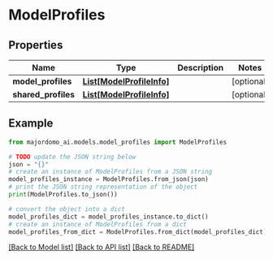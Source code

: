 # ModelProfiles


## Properties

Name | Type | Description | Notes
------------ | ------------- | ------------- | -------------
**model_profiles** | [**List[ModelProfileInfo]**](ModelProfileInfo.md) |  | [optional] 
**shared_profiles** | [**List[ModelProfileInfo]**](ModelProfileInfo.md) |  | [optional] 

## Example

```python
from majordomo_ai.models.model_profiles import ModelProfiles

# TODO update the JSON string below
json = "{}"
# create an instance of ModelProfiles from a JSON string
model_profiles_instance = ModelProfiles.from_json(json)
# print the JSON string representation of the object
print(ModelProfiles.to_json())

# convert the object into a dict
model_profiles_dict = model_profiles_instance.to_dict()
# create an instance of ModelProfiles from a dict
model_profiles_from_dict = ModelProfiles.from_dict(model_profiles_dict)
```
[[Back to Model list]](../README.md#documentation-for-models) [[Back to API list]](../README.md#documentation-for-api-endpoints) [[Back to README]](../README.md)


